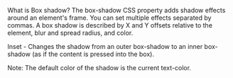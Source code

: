 What is Box shadow?
The box-shadow CSS property adds shadow effects around an element's frame. You can set multiple effects separated by commas. A box shadow is described by X and Y offsets relative to the element, blur and spread radius, and color.

Inset - Changes the shadow from an outer box-shadow to an inner box-shadow (as if the content is pressed into the box). 

Note: The default color of the shadow is the current text-color.